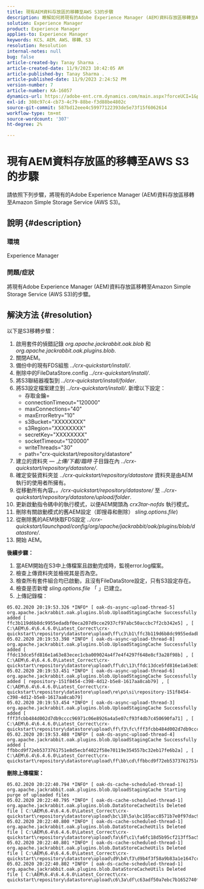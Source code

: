 ```yaml
---
title: 現有AEM資料存放區的移轉至AWS S3的步驟
description: 瞭解如何將現有的Adobe Experience Manager (AEM)資料存放區移轉至Amazon Simple Storage Service (AWS S3)。
solution: Experience Manager
product: Experience Manager
applies-to: Experience Manager
keywords: KCS、AEM、AWS、移轉、S3
resolution: Resolution
internal-notes: null
bug: false
article-created-by: Tanay Sharma .
article-created-date: 11/9/2023 10:42:05 AM
article-published-by: Tanay Sharma .
article-published-date: 11/9/2023 2:24:52 PM
version-number: 7
article-number: KA-16057
dynamics-url: https://adobe-ent.crm.dynamics.com/main.aspx?forceUCI=1&pagetype=entityrecord&etn=knowledgearticle&id=baf2009e-ec7e-ee11-8179-6045bd006149
exl-id: 308c97c4-cb73-4c79-88be-f3d88be4802c
source-git-commit: 587bd12eee4c59977122393de5e73f15f6062614
workflow-type: tm+mt
source-wordcount: '307'
ht-degree: 2%

---
```


# 現有AEM資料存放區的移轉至AWS S3的步驟


請依照下列步驟，將現有的Adobe Experience Manager (AEM)資料存放區移轉至Amazon Simple Storage Service (AWS S3)。

## 說明 {#description}


### 環境

Experience Manager



### 問題/症狀

將現有Adobe Experience Manager (AEM)資料存放區移轉至Amazon Simple Storage Service (AWS S3)的步驟。


## 解決方法 {#resolution}


以下是S3移轉步驟：

1. 啟用套件的偵錯記錄 *org.apache.jackrabbit.oak.blob* 和 *org.apache.jackrabbit.oak.plugins.blob*.
2. 關閉AEM。
3. 備份中的現有FDS組態 *../crx-quickstart/install/*.
4. 刪除中的FileDataStore.config *../crx-quickstart/install/*.
5. 將S3聯結器複製到 *../crx-quickstart/install/folder*.
6. 將S3設定檔案建立到 *../crx-quickstart/install/*. 新增以下設定： 
   - 存取金鑰=
   - connectionTimeout=&quot;120000&quot;
   - maxConnections=&quot;40&quot;
   - maxErrorRetry=&quot;10&quot;
   - s3Bucket=&quot;XXXXXXXX&quot;
   - s3Region=&quot;XXXXXXXX&quot;
   - secretKey=&quot;XXXXXXXX&quot;
   - socketTimeout=&quot;120000&quot;
   - writeThreads=&quot;30&quot;
   - path=&quot;crx-quickstart/repository/datastore&quot;
7. 建立的資料夾 —  *上傳/下載/臨時* 子目錄在內 *../crx-quickstart/repository/datastore/*.
8. 確定安裝資料夾並 *../crx-quickstart/repository/datastore* 資料夾是由AEM執行的使用者所擁有。
9. 從移動所有內容。*。/crx-quickstart/repository/datastore/* 至 *../crx-quickstart/repository/datastore/upload/folder*.
10. 更新啟動指令碼中的執行模式，以便AEM開頭為 *crx3tar-nofds* 執行模式。
11. 刪除有關啟動模式的舊AEM設定（即搜尋和刪除） *sling.options.file*)
12. 從刪除舊的AEM快取FDS設定 *../crx-quickstart/launchpad/config/org/apache/jackrabbit/oak/plugins/blob/datastore/*.
13. 開始 AEM。


<b>後續步驟：</b>

1. 當AEM開始在S3中上傳檔案且啟動完成時，監視error.log檔案。
2. 檢查上傳資料夾並檢視其是否為空。
3. 檢查所有套件組合均已啟動，且沒有FileDataStore設定，只有S3設定存在。
4. 檢查是否新增 *sling.options.file* 「 」已建立。
5. 上傳記錄檔：





```
05.02.2020 20:19:53.326 *INFO* [ oak-ds-async-upload-thread-5]  org.apache.jackrabbit.oak.plugins.blob.UploadStagingCache Successfully added [ ffc3b119d6b8dc9955edadbf0eca207d9cce2937cf97abc50accbc7f2cb342e5] , [ C:\AEM\6.4\6.4.6.0\Latest_Correct\crx-quickstart\repository\datastore\upload\ff\c3\b1\ffc3b119d6b8dc9955edadbf0eca207d9cce2937cf97abc50accbc7f2cb342e5] 
05.02.2020 20:19:53.398 *INFO* [ oak-ds-async-upload-thread-8]  org.apache.jackrabbit.oak.plugins.blob.UploadStagingCache Successfully added [ ffdc13dce5fd816e1a63e83ecec1cba009024a4f7e4f4297f648e8cf3a28f98b] , [ C:\AEM\6.4\6.4.6.0\Latest_Correct\crx-quickstart\repository\datastore\upload\ff\dc\13\ffdc13dce5fd816e1a63e83ecec1cba009024a4f7e4f4297f648e8cf3a28f98b] 
05.02.2020 20:19:53.451 *INFO* [ oak-ds-async-upload-thread-6]  org.apache.jackrabbit.oak.plugins.blob.UploadStagingCache Successfully added [ repository-151f8454-c398-4d12-b5e8-1617aa8cab79] , [ C:\AEM\6.4\6.4.6.0\Latest_Correct\crx-quickstart\repository\datastore\upload\re\po\si\repository-151f8454-c398-4d12-b5e8-1617aa8cab79] 
05.02.2020 20:19:53.454 *INFO* [ oak-ds-async-upload-thread-3]  org.apache.jackrabbit.oak.plugins.blob.UploadStagingCache Successfully added [ fff3fcbb484d002d7db9cccc96971c06e8926a4a5e07cf93f4db7c450690fa71] , [ C:\AEM\6.4\6.4.6.0\Latest_Correct\crx-quickstart\repository\datastore\upload\ff\f3\fc\fff3fcbb484d002d7db9cccc96971c06e8926a4a5e07cf93f4db7c450690fa71] 
05.02.2020 20:19:53.488 *INFO* [ oak-ds-async-upload-thread-4]  org.apache.jackrabbit.oak.plugins.blob.UploadStagingCache Successfully added [ ffbbcd9f72eb5373761751e8d5ecbf4022f58e70119e354557bc32eb17fe6b2a] , [ C:\AEM\6.4\6.4.6.0\Latest_Correct\crx-quickstart\repository\datastore\upload\ff\bb\cd\ffbbcd9f72eb5373761751e8d5ecbf4022f58e70119e354557bc32eb17fe6b2a]
```


<b>刪除上傳檔案：</b>




```
05.02.2020 20:22:40.794 *INFO* [ oak-ds-cache-scheduled-thread-1]  org.apache.jackrabbit.oak.plugins.blob.UploadStagingCache Starting purge of uploaded files
05.02.2020 20:22:40.795 *INFO* [ oak-ds-cache-scheduled-thread-1]  org.apache.jackrabbit.oak.plugins.blob.DataStoreCacheUtils Deleted file [ C:\AEM\6.4\6.4.6.0\Latest_Correct\crx-quickstart\repository\datastore\upload\bc\18\5a\bc185acc8571b7e0f97dac92b0285fe248004909c3d8264e03cfb2a8101bada6] 
05.02.2020 20:22:40.800 *INFO* [ oak-ds-cache-scheduled-thread-1]  org.apache.jackrabbit.oak.plugins.blob.DataStoreCacheUtils Deleted file [ C:\AEM\6.4\6.4.6.0\Latest_Correct\crx-quickstart\repository\datastore\upload\fa\6f\c1\fa6fc18d5b95cf213ff5ac5d9eb0fed7c61310ac2c373ca2cbf187844bf39c24] 
05.02.2020 20:22:40.801 *INFO* [ oak-ds-cache-scheduled-thread-1]  org.apache.jackrabbit.oak.plugins.blob.DataStoreCacheUtils Deleted file [ C:\AEM\6.4\6.4.6.0\Latest_Correct\crx-quickstart\repository\datastore\upload\d9\b4\f3\d9b4f3f58a9b83a1e1647cc23b77d672836171afdccbbbd8726f480b741a4c2e] 
05.02.2020 20:22:40.802 *INFO* [ oak-ds-cache-scheduled-thread-1]  org.apache.jackrabbit.oak.plugins.blob.DataStoreCacheUtils Deleted file [ C:\AEM\6.4\6.4.6.0\Latest_Correct\crx-quickstart\repository\datastore\upload\c6\3a\df\c63adf50a7ebc7b1652740fb8be9b72f5b76d22477f0d411becab2f8eeceb70b]
```
